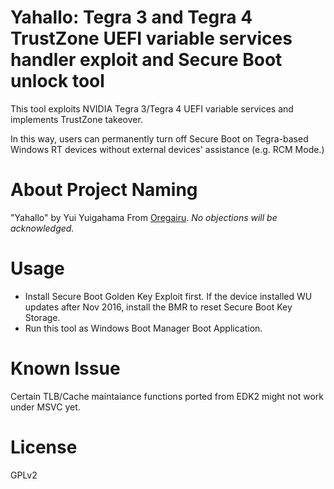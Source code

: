 # Yahallo: Tegra 3 and Tegra 4 TrustZone UEFI variable services handler exploit and Secure Boot unlock tool

This tool exploits NVIDIA Tegra 3/Tegra 4 UEFI variable services and implements TrustZone takeover.

In this way, users can permanently turn off Secure Boot on Tegra-based Windows RT devices without external devices' assistance (e.g. RCM Mode.)

# About Project Naming
"Yahallo" by Yui Yuigahama From [Oregairu](https://www.youtube.com/watch?v=Nhr5vrjHcIM). _No objections will be acknowledged._

# Usage
- Install Secure Boot Golden Key Exploit first. If the device installed WU updates after Nov 2016, install the BMR to reset Secure Boot Key Storage.
- Run this tool as Windows Boot Manager Boot Application.

# Known Issue
Certain TLB/Cache maintaiance functions ported from EDK2 might not work under MSVC yet.

# License
GPLv2
